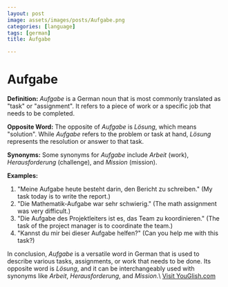```yaml
---
layout: post
image: assets/images/posts/Aufgabe.png
categories: [language]
tags: [german]
title: Aufgabe

---
```


# Aufgabe

**Definition:** _Aufgabe_ is a German noun that is most commonly translated as "task" or "assignment". It refers to a piece of work or a specific job that needs to be completed.

**Opposite Word:** The opposite of _Aufgabe_ is _Lösung_, which means "solution". While _Aufgabe_ refers to the problem or task at hand, _Lösung_ represents the resolution or answer to that task.

**Synonyms:** Some synonyms for _Aufgabe_ include _Arbeit_ (work), _Herausforderung_ (challenge), and _Mission_ (mission).

**Examples:**

1. "Meine Aufgabe heute besteht darin, den Bericht zu schreiben." (My task today is to write the report.)
2. "Die Mathematik-Aufgabe war sehr schwierig." (The math assignment was very difficult.)
3. "Die Aufgabe des Projektleiters ist es, das Team zu koordinieren." (The task of the project manager is to coordinate the team.)
4. "Kannst du mir bei dieser Aufgabe helfen?" (Can you help me with this task?)

In conclusion, _Aufgabe_ is a versatile word in German that is used to describe various tasks, assignments, or work that needs to be done. Its opposite word is _Lösung_, and it can be interchangeably used with synonyms like _Arbeit_, _Herausforderung_, and _Mission_.\ <a id="yg-widget-0" class="youglish-widget" data-query="Aufgabe" data-lang="german" data-components="8412" data-auto-start="0" data-bkg-color="theme_light" data-title="How%20to%20pronounce%20Aufgabe%20in%20German"  rel="nofollow" href="https://youglish.com">Visit YouGlish.com</a><script async src="https://youglish.com/public/emb/widget.js" charset="utf-8"></script>